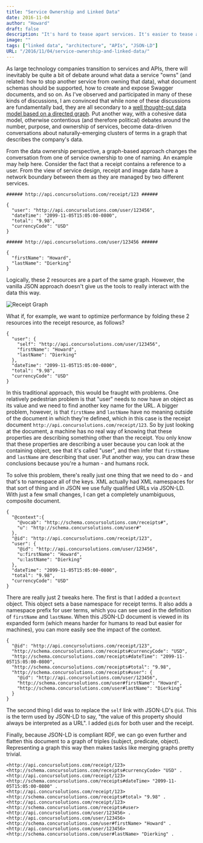 ```yaml
---
title: "Service Ownership and Linked Data"
date: 2016-11-04
author: "Howard"
draft: false
description: "It's hard to tease apart services. It's easier to tease apart data."
image: ""
tags: ["linked data", "architecture", "APIs", "JSON-LD"]
URL: "/2016/11/04/service-ownership-and-linked-data/"
---
```


As large technology companies transition to services and APIs, there will inevitably be quite a bit of debate around what data a service "owns" (and related: how to stop another service from owning that data), what document schemas should be supported, how to create and expose Swagger documents, and so on. As I've observed and participated in many of these kinds of discussions, I am convinced that while none of these discussions are fundamentally bad, they are all secondary to a [well thought-out data model based on a directed graph](http://blog.howarddierking.com/2016/10/15/a-linked-data-overview-for-web-api-developers/). Put another way, with a cohesive data model, otherwise contentious (and therefore political) debates around the number, purpose, and ownership of services, become data-driven conversations about naturally-emerging clusters of terms in a graph that describes the company's data.

From the data ownership perspective, a graph-based approach changes the conversation from one of service ownership to one of naming. An example may help here. Consider the fact that a receipt contains a reference to a user. From the view of service design, receipt and image data have a network boundary between them as they are managed by two different services.

```
###### http://api.concursolutions.com/receipt/123 ######

{
  "user": "http://api.concursolutions.com/user/123456",
  "dateTime": "2099-11-05T15:05:00-0800",
  "total": "9.98",
  "currencyCode": "USD"
}

###### http://api.concursolutions.com/user/123456 ######

{
  "firstName": "Howard",
  "lastName": "Dierking"
}
```

Logically, these 2 resources are a part of the same graph. However, the vanilla JSON approach doesn't give us the tools to really interact with the data this way.

![Receipt Graph](/images/linked-data-receipt-graph.png)

What if, for example, we want to optimize performance by folding these 2 resources into the receipt resource, as follows?

```
{
  "user": {
    "self": "http://api.concursolutions.com/user/123456",
    "firstName": "Howard",
    "lastName": "Dierking"
  },
  "dateTime": "2099-11-05T15:05:00-0800",
  "total": "9.98",
  "currencyCode": "USD"
}
```

In this traditional approach, this would be fraught with problems. One relatively pedestrian problem is that "user" needs to now have an object as its value and we need to find another key name for the URL. A bigger problem, however, is that `firstName` and `lastName` have no meaning outside of the document in which they're defined, which in this case is the receipt document `http://api.concursolutions.com/receipt/123`. So by just looking at the document, a machine has no real way of knowing that these properties are describing something other than the receipt. You only know that these properties are describing a user because you can look at the containing object, see that it's called "user", and then infer that `firstName` and `lastName` are describing that user. Put another way, you can draw these conclusions because you're a human - and humans rock.

To solve this problem, there's really just one thing that we need to do - and that's to namespace all of the keys. XML actually had XML namespaces for that sort of thing and in JSON we use fully qualified URLs via JSON-LD. With just a few small changes, I can get a completely unambiguous, composite document.

```
{
  "@context":{
    "@vocab": "http://schema.concursolutions.com/receipts#",
    "u": "http://schema.concursolutions.com/user#"
  },
  "@id": "http://api.concursolutions.com/receipt/123",
  "user": {
    "@id": "http://api.concursolutions.com/user/123456",
    "u:firstName": "Howard",
    "u:lastName": "Dierking"
  },
  "dateTime": "2099-11-05T15:05:00-0800",
  "total": "9.98",
  "currencyCode": "USD"
}
```

There are really just 2 tweaks here. The first is that I added a `@context` object. This object sets a base namespace for receipt terms. It also adds a namespace prefix for user terms, which you can see used in the definition of `firstName` and `lastName`. When this JSON-LD document is viewed in its expanded form (which means harder for humans to read but easier for machines), you can more easily see the impact of the context.

```
{
  "@id": "http://api.concursolutions.com/receipt/123",
  "http://schema.concursolutions.com/receipts#currencyCode": "USD",
  "http://schema.concursolutions.com/receipts#dateTime": "2099-11-05T15:05:00-0800",
  "http://schema.concursolutions.com/receipts#total": "9.98",
  "http://schema.concursolutions.com/receipts#user": {
    "@id": "http://api.concursolutions.com/user/123456",
    "http://schema.concursolutions.com/user#firstName": "Howard",
    "http://schema.concursolutions.com/user#lastName": "Dierking"
  }
}
```

The second thing I did was to replace the `self` link with JSON-LD's `@id`. This is the term used by JSON-LD to say, "the value of this property should always be interpreted as a URL". I added `@id`s for both user and the receipt.

Finally, because JSON-LD is compliant RDF, we can go even further and flatten this document to a graph of triples (subject, predicate, object). Representing a graph this way then makes tasks like merging graphs pretty trivial.

```
<http://api.concursolutions.com/receipt/123> <http://schema.concursolutions.com/receipts#currencyCode> "USD" .
<http://api.concursolutions.com/receipt/123> <http://schema.concursolutions.com/receipts#dateTime> "2099-11-05T15:05:00-0800" .
<http://api.concursolutions.com/receipt/123> <http://schema.concursolutions.com/receipts#total> "9.98" .
<http://api.concursolutions.com/receipt/123> <http://schema.concursolutions.com/receipts#user> <http://api.concursolutions.com/user/123456> .
<http://api.concursolutions.com/user/123456> <http://schema.concursolutions.com/user#firstName> "Howard" .
<http://api.concursolutions.com/user/123456> <http://schema.concursolutions.com/user#lastName> "Dierking" .
```
